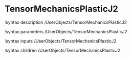 <!-- MOOSE Documentation Stub: Remove this when content is added. -->

# TensorMechanicsPlasticJ2

!syntax description /UserObjects/TensorMechanicsPlasticJ2

!syntax parameters /UserObjects/TensorMechanicsPlasticJ2

!syntax inputs /UserObjects/TensorMechanicsPlasticJ2

!syntax children /UserObjects/TensorMechanicsPlasticJ2

